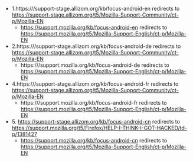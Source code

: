 * 1\.https:///support-stage.allizom.org/kb/focus-android-en redirects to https://support-stage.allizom.org/t5/Mozilla-Support-Community/ct-p/Mozilla-EN 
  * https://support.mozilla.org/kb/focus-android-en redirects to https://support.mozilla.org/t5/Mozilla-Support-English/ct-p/Mozilla-EN
* 2\.https:///support-stage.allizom.org/kb/focus-android-de redirects to https://support-stage.allizom.org/t5/Mozilla-Support-Community/ct-p/Mozilla-EN
  * https:///support.mozilla.org/kb/focus-android-de redirects to https://support.mozilla.org/t5/Mozilla-Support-English/ct-p/Mozilla-EN
* 4\.https:///support-stage.allizom.org/kb/focus-android-fr redirects to https://support-stage.allizom.org/t5/Mozilla-Support-Community/ct-p/Mozilla-EN
  * https:///support.mozilla.org/kb/focus-android-fr redirects to https://support.mozilla.org/t5/Mozilla-Support-English/ct-p/Mozilla-EN
* 5\. https://support-stage.allizom.org/kb/focus-android-cn redirects to https://support.mozilla.org/t5/Firefox/HELP-I-THINK-I-GOT-HACKED/td-p/1381427
  * https://support.mozilla.org/kb/focus-android-cn redirects to https://support.mozilla.org/t5/Mozilla-Support-English/ct-p/Mozilla-EN
